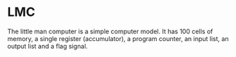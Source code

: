 # LMC
The little man computer is a simple computer model. It has 100 cells of memory,  a single register (accumulator), a program counter, an input list, an output list and a flag signal.

